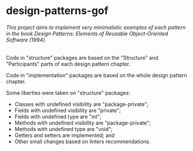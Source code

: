 # design-patterns-gof

###### This project aims to implement very minimalistic examples of each pattern in the book _Design Patterns: Elements of Reusable Object-Oriented Software (1994)_.

Code in "structure" packages are based on the "Structure" and "Participants" parts of each design pattern chapter.

Code in "implementation" packages are based on the whole design pattern chapter.

Some liberties were taken on "structure" packages:

- Classes with undefined visibility are "package-private";
- Fields with undefined visibility are "private";
- Fields with undefined type are "int";
- Methods with undefined visibility are "package-private";
- Methods with undefined type are "void";
- Getters and setters are implemented; and
- Other small changes based on linters recommendations.